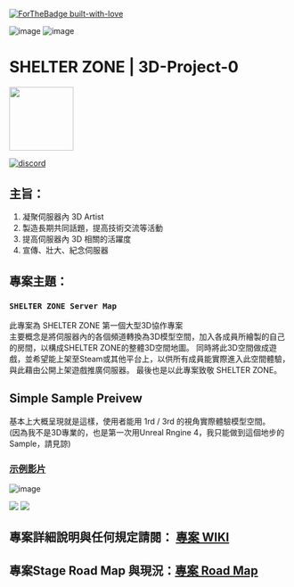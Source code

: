 [![ForTheBadge built-with-love](http://ForTheBadge.com/images/badges/built-with-love.svg)](https://GitHub.com/Naereen/)

![image](https://img.shields.io/badge/CurrentStage-Stage1-blue)
![image](https://img.shields.io/badge/Status-Preparing-ff69b4)

# SHELTER ZONE | 3D-Project-0
<img src="https://upload.cc/i1/2019/11/19/WwHIZS.gif" width=114.5>

[![discord](https://lihi1.cc/7CBE7)](https://lihi1.cc/j2C5r)

## 主旨：
1. 凝聚伺服器內 3D Artist
2. 製造長期共同話題，提高技術交流等活動
3. 提高伺服器內 3D 相關的活躍度
4. 宣傳、壯大、紀念伺服器

## 專案主題：
### `SHELTER ZONE Server Map`
此專案為 SHELTER ZONE 第一個大型3D協作專案 <br>
主要概念是將伺服器內的各個頻道轉換為3D模型空間，加入各成員所繪製的自己的房間，以構成SHELTER ZONE的整體3D空間地圖。
同時將此3D空間做成遊戲，並希望能上架至Steam或其他平台上，以供所有成員能實際進入此空間體驗，與此藉由公開上架遊戲推廣伺服器。
最後也是以此專案致敬 SHELTER ZONE。

## Simple Sample Preivew
基本上大概呈現就是這樣，使用者能用 1rd / 3rd 的視角實際體驗模型空間。<br>
(因為我不是3D專業的，也是第一次用Unreal Rngine 4，我只能做到這個地步的Sample，請見諒)

### [示例影片](https://youtu.be/v28lQyCl3ik)

![image](https://github.com/SHELTER-ZONE/3D-Project0-Server-Map/blob/master/SamplePreview/preview01.png)

<img src="https://github.com/SHELTER-ZONE/3D-Project0-Server-Map/blob/master/SamplePreview/proladon-2019-07-23-13-51-31.jpg">
<img src="https://github.com/SHELTER-ZONE/3D-Project0-Server-Map/blob/master/SamplePreview/proladon-2019-07-23-13-51-19.jpg">

## 專案詳細說明與任何規定請閱： [專案 WIKI](https://github.com/SHELTER-ZONE/3D-Project-0/wiki)
## 專案Stage Road Map 與現況：[專案 Road Map](https://github.com/SHELTER-ZONE/3D-Project0-Server-Map/projects/1)
